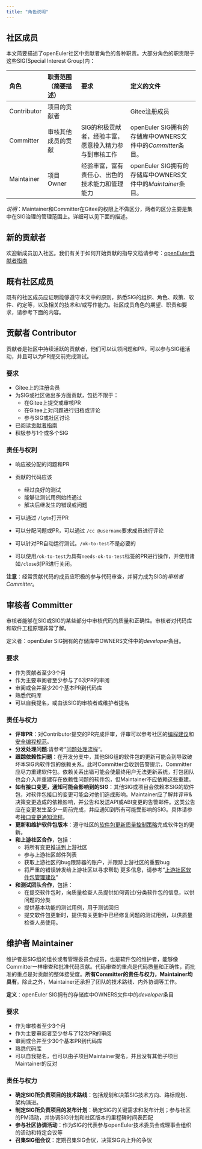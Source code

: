 ```yaml
---
title: "角色说明"
---
```

<ClientOnly>
  <sig-role-description />
</ClientOnly>
<div class="markdown">

## 社区成员


本文简要描述了openEuler社区中贡献者角色的各种职责。大部分角色的职责限于这些SIG(Special Interest Group)内：

|角色| 职责范围（简要描述）|要求|定义的文件|
|:-----------|:-------------------- |:----------------------------------------------------- |:----------------------------------------------------------- |
|Contributor|项目的贡献者|| Gitee注册成员|
|Committer| 审核其他成员的贡献| SIG的积极贡献者，经验丰富，愿意投入精力参与到审核工作 | openEuler SIG拥有的存储库中OWNERS文件中的*Committer*条目。 |
| Maintainer| 项目Owner| 经验丰富，富有责任心、出色的技术能力和管理能力| openEuler SIG拥有的存储库中OWNERS文件中的*Maintainer*条目。 |

*说明*：Maintainer和Committer在Gitee的权限上不做区分，两者的区分主要是集中在SIG治理的管理范围上。详细可以见下面的描述。



## 新的贡献者

欢迎新成员加入社区。我们有关于如何开始贡献的指导文档请参考：[openEuler贡献者指南](/zh/contributors/README.md)



## 既有社区成员


既有的社区成员应证明能够遵守本文中的原则，熟悉SIG的组织、角色、政策、软件、约定等，以及相关的技术和/或写作能力。社区成员角色的期望、职责和要求，请参考下面的内容。



## 贡献者 Contributor
贡献者是社区中持续活跃的贡献者，他们可以认领问题和PR，可以参与SIG组活动，并且可以为PR提交前完成测试。



### 要求

+ Gitee上的注册会员
+ 为SIG或社区做出多方面贡献，包括不限于：
  + 在Gitee上提交或审核PR
  + 在Gitee上对问题进行归档或评论
  + 参与SIG或社区讨论
+ 已阅读[贡献者指南](/zh/contributors/README.md)
+ 积极参与1个或多个SIG



### 责任与权利

+ 响应被分配的问题和PR
+ 贡献的代码应该
  + 经过良好的测试
  + 能够让测试用例始终通过
  + 解决后继发生的错误或问题

+ 可以通过 `/lgtm`打开PR
+ 可以分配问题或PR，可以通过 `/cc @username`要求成员进行评论
+ 可以针对PR自动运行测试。`/ok-to-test`不是必要的
+ 可以使用`/ok-to-test`为具有`needs-ok-to-test`标签的PR进行操作，并使用诸如`/close`对PR进行关闭。

**注意**：经常贡献代码的成员应积极的参与代码审查，并努力成为SIG的*审核者Committer*。



## 审核者 Committer

审核者能够在SIG或SIG的某些部分中审核代码的质量和正确性。审核者对代码库和软件工程原理非常了解。

定义者：openEuler SIG拥有的存储库中OWNERS文件中的*developer*条目。

### 要求

+ 作为贡献者至少3个月
+ 作为主要审阅者至少参与了6次PR的审阅
+ 审阅或合并至少20个基本PR到代码库
+ 熟悉代码库
+ 可以自我提名，或由该SIG的审核者或维护者提名

### 责任与权力

+  **评审PR**：对Contributor提交的PR完成评审，评审可以参考社区的[编程建议]()和[安全编程规范]()。
+  **分发处理问题**:请参考“[问题处理流程]()“。
+  **跟踪依赖性问题**：在开发分支中，其他SIG组的软件包的更新可能会到导致破坏本SIG内软件包的依赖关系。此时Committer会收到告警提示，Committer应尽力重建软件包。依赖关系出错可能会使最终用户无法更新系统，打包团队也会介入并重建存在依赖性问题的软件包，但Maintainer不应依赖这些重建。
+  **如有接口变更，通知可能会影响到的SIG**：其他SIG或项目会依赖本SIG的软件包，对软件包接口的变更可能会对他们造成影响。Maintainer应了解并评审&决策变更造成的依赖影响，并公告和发送API或ABI变更的告警邮件。这类公告应在变更发生至少一周前完成，并应通知到所有可能受影响的SIG。具体请参考[接口变更通知流程]()。
+  **更新和维护软件包版本**：遵守社区的[软件包更新质量控制策略]()完成软件包的更新。
+  **和上游社区合作**，包括：
   +    将所有变更推送到上游社区
   +    参与上游社区邮件列表
   +    获取上游社区的bug跟踪器的账户，并跟踪上游社区的重要bug
   +    将严重的错误转发给上游社区以寻求帮助
         更多信息，请参考“[上游社区软件包管理建议]()”
+  **和测试团队合作**，包括：
   +  在提交软件包时，向质量检查人员提供如何调试/分类软件包的信息，以供问题的分类
   +  提供基本功能的测试用例，用于测试回归
   +  提交软件包更新时，提供有关更新中已经修复问题的测试用例，以供质量检查人员使用。 



## 维护者 Maintainer

维护者是SIG组的组长或者管理委员会成员，也是软件包的维护者，能够像Committer一样审查和批准代码贡献。代码审查的重点是代码质量和正确性，而批准的重点是对贡献的整体接受度。**所有Committer的责任与权力，Maintainer均具有**。除此之外，Maintainer还承担了团队的技术路线、内外协调等工作。

**定义**：openEuler SIG拥有的存储库中OWNERS文件中的*developer*条目



### 要求

+ 作为审核者至少3个月
+ 作为主要审阅者至少参与了12次PR的审阅
+ 审阅或合并至少30个基本PR到代码库
+ 熟悉代码库
+ 可以自我提名，也可以由子项目Maintainer提名，并且没有其他子项目Maintainer的反对

### 责任与权力

- **确定SIG所负责项目的技术路线**：包括规划和决策SIG技术方向、路标规划、架构演进。
- **制定SIG所负责项目的发布计划**：确定SIG的关键需求和发布计划；参与社区的PM活动，并协调SIG计划和社区版本的里程碑时间表匹配
- **参与社区协调活动**：作为SIG的代表参与openEuler技术委员会或理事会组织的活动和特定会议等
- **召集SIG组会议**：定期召集SIG会议，决策SIG内上升的争议


</div>

